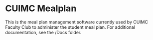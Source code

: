 # CUIMC Mealplan

This is the meal plan management software currently used by CUIMC Faculty Club to administer the student meal plan.  For additional documentation, see the /Docs folder.
